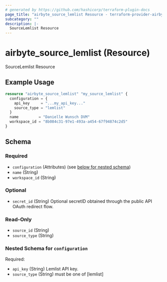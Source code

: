 ```yaml
---
# generated by https://github.com/hashicorp/terraform-plugin-docs
page_title: "airbyte_source_lemlist Resource - terraform-provider-airbyte"
subcategory: ""
description: |-
  SourceLemlist Resource
---
```


# airbyte_source_lemlist (Resource)

SourceLemlist Resource

## Example Usage

```terraform
resource "airbyte_source_lemlist" "my_source_lemlist" {
  configuration = {
    api_key     = "...my_api_key..."
    source_type = "lemlist"
  }
  name         = "Danielle Wunsch DVM"
  workspace_id = "8b084c31-97e1-493a-a454-67f94874c2d5"
}
```

<!-- schema generated by tfplugindocs -->
## Schema

### Required

- `configuration` (Attributes) (see [below for nested schema](#nestedatt--configuration))
- `name` (String)
- `workspace_id` (String)

### Optional

- `secret_id` (String) Optional secretID obtained through the public API OAuth redirect flow.

### Read-Only

- `source_id` (String)
- `source_type` (String)

<a id="nestedatt--configuration"></a>
### Nested Schema for `configuration`

Required:

- `api_key` (String) Lemlist API key.
- `source_type` (String) must be one of [lemlist]


